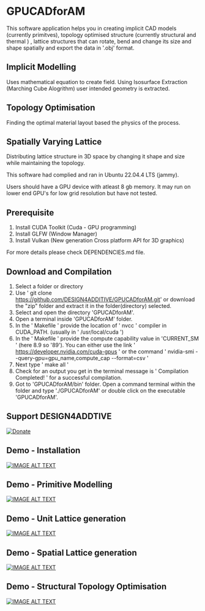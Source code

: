 # GPUCADforAM

This software application helps you in creating implicit CAD models (currently primitves), topology optimised structure (currently structural and thermal ) , lattice structures that can rotate, bend and change its size and shape spatially and export the data in '.obj' format.

## Implicit Modelling 
Uses mathematical equation to create field. Using Isosurface Extraction (Marching Cube Alogrithm) user intended geometry is extracted. 

## Topology Optimisation

Finding the optimal material layout based the physics of the process.

## Spatially Varying Lattice

Distributing lattice structure in 3D space by changing it shape and size while maintaining the topology.


This software had complied and ran in Ubuntu 22.04.4 LTS (jammy). 

Users should have a GPU device with atleast 8 gb memory. It may run on lower end GPU's for low grid resolution but have not tested.


## Prerequisite
1. Install CUDA Toolkit (Cuda - GPU programming)
2. Install GLFW (Window Manager)
3. Install Vulkan (New generation Cross platform API for 3D graphics)

For more details please check DEPENDENCIES.md file.

## Download and Compilation 
1. Select a folder or directory
2. Use ' git clone https://github.com/DESIGN4ADDITIVE/GPUCADforAM.git' or download the "zip" folder and extract it in the folder(directory) selected.
3. Select and open the  directory 'GPUCADforAM'.
4. Open a terminal inside 'GPUCADforAM' folder.
5. In the ' Makefile ' provide the location of ' nvcc ' compiler in CUDA_PATH. (usually in ' /usr/local/cuda ')
6. In the ' Makefile ' provide the compute capability value in 'CURRENT_SM ' (here 8.9 so '89'). You can either use the link ' https://developer.nvidia.com/cuda-gpus ' or the command ' nvidia-smi --query-gpu=gpu_name,compute_cap --format=csv '
7. Next type ' make all '
8. Check for an output you get in the terminal  message is ' Compilation Completed! ' for a successful compilation.
9. Got to 'GPUCADforAM/bin' folder. Open a command terminal within the folder and type './GPUCADforAM' or double click on the executable 'GPUCADforAM'.
## Support DESIGN4ADDTIVE
[![Donate](https://liberapay.com/assets/widgets/donate.svg)](https://liberapay.com/DESIGN4ADDITIVE/donate)

## Demo - Installation 

[![IMAGE ALT TEXT](http://img.youtube.com/vi/VFgrwhIZFUg/0.jpg)](http://www.youtube.com/watch?v=VFgrwhIZFUg "GPUCADforAM")

## Demo - Primitive Modelling

[![IMAGE ALT TEXT](http://img.youtube.com/vi/_qA05n181Pw/0.jpg)](http://www.youtube.com/watch?v=_qA05n181Pw "GPUCADforAM")

## Demo - Unit Lattice generation

[![IMAGE ALT TEXT](http://img.youtube.com/vi/_DCmOFsKEww/0.jpg)](http://www.youtube.com/watch?v=_DCmOFsKEww "GPUCADforAM")

## Demo - Spatial Lattice generation

[![IMAGE ALT TEXT](http://img.youtube.com/vi/Lea2-YQPNkc/0.jpg)](http://www.youtube.com/watch?v=Lea2-YQPNkc "GPUCADforAM")

## Demo - Structural Topology Optimisation 

[![IMAGE ALT TEXT](http://img.youtube.com/vi/olmosEfKZRU/0.jpg)](http://www.youtube.com/watch?v=olmosEfKZRU "GPUCADforAM")
